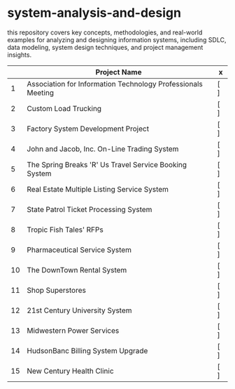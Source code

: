 # system-analysis-and-design
this repository covers key concepts, methodologies, and real-world examples for analyzing and designing information systems, including SDLC, data modeling, system design techniques, and project management insights.

|   | Project Name                                       | x |
|----|----------------------------------------------------|-----------|
| 1  | Association for Information Technology Professionals Meeting | [ ]       |
| 2  | Custom Load Trucking                               | [ ]       |
| 3  | Factory System Development Project                 | [ ]       |
| 4  | John and Jacob, Inc. On-Line Trading System        | [ ]       |
| 5  | The Spring Breaks 'R' Us Travel Service Booking System | [ ]    |
| 6  | Real Estate Multiple Listing Service System        | [ ]       |
| 7  | State Patrol Ticket Processing System              | [ ]       |
| 8  | Tropic Fish Tales' RFPs                            | [ ]       |
| 9  | Pharmaceutical Service System                      | [ ]       |
| 10 | The DownTown Rental System                         | [ ]       |
| 11 | Shop Superstores                                   | [ ]       |
| 12 | 21st Century University System                     | [ ]       |
| 13 | Midwestern Power Services                          | [ ]       |
| 14 | HudsonBanc Billing System Upgrade                  | [ ]       |
| 15 | New Century Health Clinic                          | [ ]       |
